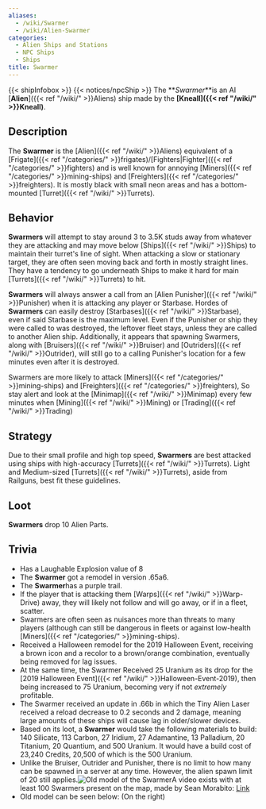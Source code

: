 ```yaml
---
aliases:
  - /wiki/Swarmer
  - /wiki/Alien-Swarmer
categories:
  - Alien Ships and Stations
  - NPC Ships
  - Ships
title: Swarmer
---
```


{{< shipInfobox >}} {{< notices/npcShip >}} The **_Swarmer_**is an AI [**Alien**]({{< ref "/wiki/" >}}Aliens) ship made by the **[Kneall]({{< ref "/wiki/" >}}Kneall)**.

## Description

The **Swarmer** is the [Alien]({{< ref "/wiki/" >}}Aliens) equivalent of a [Frigate]({{< ref "/categories/" >}}frigates)/[Fighters|Fighter]({{< ref "/categories/" >}}fighters) and is well known for annoying [Miners]({{< ref "/categories/" >}}mining-ships) and [Freighters]({{< ref "/categories/" >}}freighters). It is mostly black with small neon areas and has a bottom-mounted [Turret]({{< ref "/wiki/" >}}Turrets).

## Behavior

**Swarmers** will attempt to stay around 3 to 3.5K studs away from whatever they are attacking and may move below [Ships]({{< ref "/wiki/" >}}Ships) to maintain their turret's line of sight. When attacking a slow or stationary target, they are often seen moving back and forth in mostly straight lines. They have a tendency to go underneath Ships to make it hard for main [Turrets]({{< ref "/wiki/" >}}Turrets) to hit.

**Swarmers** will always answer a call from an [Alien Punisher]({{< ref "/wiki/" >}}Punisher) when it is attacking any player or Starbase. Hordes of **Swarmers** can easily destroy [Starbases]({{< ref "/wiki/" >}}Starbase), even if said Starbase is the maximum level. Even if the Punisher or ship they were called to was destroyed, the leftover fleet stays, unless they are called to another Alien ship. Additionally, it appears that spawning Swarmers, along with [Bruisers]({{< ref "/wiki/" >}}Bruiser) and [Outriders]({{< ref "/wiki/" >}}Outrider), will still go to a calling Punisher's location for a few minutes even after it is destroyed.

Swarmers are more likely to attack [Miners]({{< ref "/categories/" >}}mining-ships) and [Freighters]({{< ref "/categories/" >}}freighters), So stay alert and look at the [Minimap]({{< ref "/wiki/" >}}Minimap) every few minutes when [Mining]({{< ref "/wiki/" >}}Mining) or [Trading]({{< ref "/wiki/" >}}Trading)

## Strategy

Due to their small profile and high top speed, **Swarmers** are best attacked using ships with high-accuracy [Turrets]({{< ref "/wiki/" >}}Turrets). Light and Medium-sized [Turrets]({{< ref "/wiki/" >}}Turrets), aside from Railguns, best fit these guidelines.

## Loot

**Swarmers** drop 10 Alien Parts.

## Trivia

- Has a Laughable Explosion value of 8
- The **Swarmer** got a remodel in version .65a6.
- The **Swarmer**has a purple trail.
- If the player that is attacking them [Warps]({{< ref "/wiki/" >}}Warp-Drive) away, they will likely not follow and will go away, or if in a fleet, scatter.
- Swarmers are often seen as nuisances more than threats to many players (although can still be dangerous in fleets or against low-health [Miners]({{< ref "/categories/" >}}mining-ships).
- Received a Halloween remodel for the 2019 Halloween Event, receiving a brown icon and a recolor to a brown/orange combination, eventually being removed for lag issues.
- At the same time, the Swarmer Received 25 Uranium as its drop for the [2019 Halloween Event]({{< ref "/wiki/" >}}Halloween-Event-2019), then being increased to 75 Uranium, becoming very if not _extremely_ profitable.
- The Swarmer received an update in .66b in which the Tiny Alien Laser received a reload decrease to 0.2 seconds and 2 damage, meaning large amounts of these ships will cause lag in older/slower devices.
- Based on its loot, a **Swarmer** would take the following materials to build: 140 Silicate, 113 Carbon, 27 Iridium, 27 Adamantine, 13 Palladium, 20 Titanium, 20 Quantium, and 500 Uranium. It would have a build cost of 23,240 Credits, 20,500 of which is the 500 Uranium.
- Unlike the Bruiser, Outrider and Punisher, there is no limit to how many can be spawned in a server at any time. However, the alien spawn limit of 20 still applies.![Old model of the
Swarmer](Screenshot_2024-04-06_112901.png "Old model of the Swarmer")A video exists with at least 100 Swarmers present on the map, made by Sean Morabito: [Link](https://www.youtube.com/watch?v=ItJSuvcZGVs)
- Old model can be seen below: (On the right)
